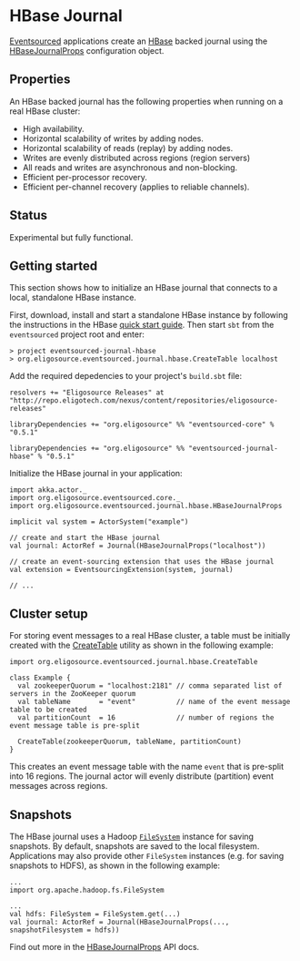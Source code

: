 HBase Journal
=============

[Eventsourced](https://github.com/eligosource/eventsourced/tree/0.5.1) applications create an [HBase](http://hbase.apache.org) backed journal using the [HBaseJournalProps](http://eligosource.github.com/eventsourced/api/0.5/#org.eligosource.eventsourced.journal.hbase.HBaseJournalProps) configuration object.

Properties
----------

An HBase backed journal has the following properties when running on a real HBase cluster:

- High availability.
- Horizontal scalability of writes by adding nodes.
- Horizontal scalability of reads (replay) by adding nodes.
- Writes are evenly distributed across regions (region servers)
- All reads and writes are asynchronous and non-blocking.
- Efficient per-processor recovery.
- Efficient per-channel recovery (applies to reliable channels).

Status
------

Experimental but fully functional.

Getting started
---------------

This section shows how to initialize an HBase journal that connects to a local, standalone HBase instance.

First, download, install and start a standalone HBase instance by following the instructions in the HBase [quick start guide](http://hbase.apache.org/book/quickstart.html). Then start `sbt` from the `eventsourced` project root and enter:

    > project eventsourced-journal-hbase
    > org.eligosource.eventsourced.journal.hbase.CreateTable localhost

Add the required depedencies to your project's `build.sbt` file:

    resolvers += "Eligosource Releases" at "http://repo.eligotech.com/nexus/content/repositories/eligosource-releases"

    libraryDependencies += "org.eligosource" %% "eventsourced-core" % "0.5.1"

    libraryDependencies += "org.eligosource" %% "eventsourced-journal-hbase" % "0.5.1"

Initialize the HBase journal in your application:

    import akka.actor._
    import org.eligosource.eventsourced.core._
    import org.eligosource.eventsourced.journal.hbase.HBaseJournalProps

    implicit val system = ActorSystem("example")

    // create and start the HBase journal
    val journal: ActorRef = Journal(HBaseJournalProps("localhost"))

    // create an event-sourcing extension that uses the HBase journal
    val extension = EventsourcingExtension(system, journal)

    // ...

Cluster setup
-------------

For storing event messages to a real HBase cluster, a table must be initially created with the [CreateTable](http://eligosource.github.com/eventsourced/api/0.5/#org.eligosource.eventsourced.journal.hbase.CreateTable$) utility as shown in the following example:

    import org.eligosource.eventsourced.journal.hbase.CreateTable

    class Example {
      val zookeeperQuorum = "localhost:2181" // comma separated list of servers in the ZooKeeper quorum
      val tableName       = "event"          // name of the event message table to be created
      val partitionCount  = 16               // number of regions the event message table is pre-split
  
      CreateTable(zookeeperQuorum, tableName, partitionCount)
    }

This creates an event message table with the name `event` that is pre-split into 16 regions. The journal actor will evenly distribute (partition) event messages across regions.

Snapshots
---------

The HBase journal uses a Hadoop [`FileSystem`](http://hadoop.apache.org/docs/r1.1.2/api/org/apache/hadoop/fs/FileSystem.html) instance for saving snapshots. By default, snapshots are saved to the local filesystem. Applications may also provide other `FileSystem` instances (e.g. for saving snapshots to HDFS), as shown in the following example:

    ...
    import org.apache.hadoop.fs.FileSystem

    ...
    val hdfs: FileSystem = FileSystem.get(...)
    val journal: ActorRef = Journal(HBaseJournalProps(..., snapshotFilesystem = hdfs))

Find out more in the [HBaseJournalProps](http://eligosource.github.com/eventsourced/api/0.5/#org.eligosource.eventsourced.journal.hbase.HBaseJournalProps) API docs.
